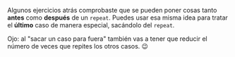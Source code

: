 Algunos ejercicios atrás comprobaste que se pueden poner cosas tanto **antes** como **después** de un `repeat`. Puedes usar esa misma idea para tratar el **último** caso de manera especial, sacándolo del `repeat`.

Ojo: al "sacar un caso para fuera" también vas a tener que reducir el número de veces que repites los otros casos. :wink: